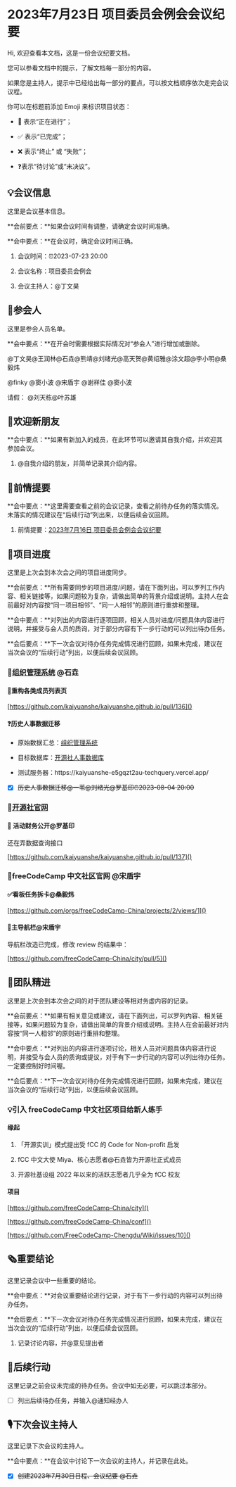# 2023年7月23日 项目委员会例会会议纪要

<div class="callout">

Hi, 欢迎查看本文档，这是一份会议纪要文档。

您可以参看文档中的提示，了解文档每一部分的内容。

如果您是主持人，提示中已经给出每一部分的要点，可以按文档顺序依次走完会议议程。



你可以在标题前添加 Emoji 来标识项目状态：

- 🚧 表示“正在进行”；

- ✅ 表示“已完成”；

- ❌ 表示“终止” 或 “失败”；

- ❓表示“待讨论”或“未决议”。

</div>

## 💡会议信息

<div class="callout">

这里是会议基本信息。

**会前要点：**如果会议时间有调整，请确定会议时间准确。

**会中要点：**在会议时，确定会议时间正确。

</div>

1. 会议时间：⏰2023-07-23 20:00

2. 会议名称：项目委员会例会

3. 会议主持人：@丁文昊

## 👤参会人

<div class="callout">

这里是参会人员名单。

**会中要点：**在开会时需要根据实际情况对“参会人”进行增加或删除。

</div>

@丁文昊@王润林@石垚@熊靖@刘绪光@高天贺@黄绍雅@涂文超@李小明@桑毅炜

@finky @窦小波 @宋盾宇 @谢祥佳 @窦小波

请假： @刘天栋@叶苏雄



## 👏欢迎新朋友

<div class="callout">

**会中要点：**如果有新加入的成员，在此环节可以邀请其自我介绍，并欢迎其参加会议。

</div>

1. @自我介绍的朋友，并简单记录其介绍内容。



## 📄前情提要

<div class="callout">

**会中要点：**这里需要查看之前的会议记录，查看之前待办任务的落实情况。未落实的情况建议在“后续行动”列出来，以便后续会议回顾。

</div>

1. 前情提要：[2023年7月16日 项目委员会例会会议纪要](https://kaiyuanshe.feishu.cn/docx/J3dGdIHGyomVAYxwZgqcPEIWnrg)

## 🚧项目进度

<div class="callout">

这里是上次会到本次会之间的项目进度同步。

**会前要点：**所有需要同步的项目进度/问题，请在下面列出，可以罗列工作内容、相关链接等，如果问题较为复杂，请做出简单的背景介绍或说明。主持人在会前最好对内容按“同一项目相邻”、“同一人相邻”的原则进行重排和整理。

**会中要点：**对列出的内容进行逐项回顾，相关人员对进度/问题具体内容进行说明，并接受与会人员的质询，对于部分内容有下一步行动的可以列出待办任务。

**会后要点：**下一次会议对待办任务完成情况进行回顾，如果未完成，建议在当次会议的“后续行动”列出，以便后续会议回顾。

</div>

### 🚧[组织管理系统](https://kaiyuanshe.feishu.cn/wiki/VpY9wRitDiiObVkNsXycWP3Gnmf) @石垚

#### 🚧重构各类成员列表页

[https://github.com/kaiyuanshe/kaiyuanshe.github.io/pull/136]()

#### ❓历史人事数据迁移

- 原始数据汇总：[组织管理系统](https://kaiyuanshe.feishu.cn/wiki/VpY9wRitDiiObVkNsXycWP3Gnmf#Rn7VdN64lo0O5xxc4hPcwx5ynCI)

- 目标数据库：[开源社人事数据库](https://kaiyuanshe.feishu.cn/base/UaJ6b4MtcaywOwsaT7ecyiQuntc)

- 测试服务器：https://kaiyuanshe\-e5gqzt2au\-techquery.vercel.app/

* [x] ~~历史人事数据迁移@一苇@刘绪光@罗基印⏰2023-08-04 20:00~~

### 🚧[开源社官网](https://kaiyuanshe.feishu.cn/wiki/wikcn6FQGVV8q9FZk9F3rTPKaFe)

#### 🚧 活动财务公开@罗基印  

还在弄数据查询接口

[https://github.com/kaiyuanshe/kaiyuanshe.github.io/pull/137]()

### 🚧freeCodeCamp 中文社区官网 @宋盾宇

#### ✅看板任务拆卡@桑毅炜

[https://github.com/orgs/freeCodeCamp-China/projects/2/views/1]()

#### 🚧主导航栏@宋盾宇

导航栏改造已完成，修改 review 的结果中：

[https://github.com/freeCodeCamp-China/city/pull/5]()

## 🤼团队精进

<div class="callout">

这里是上次会到本次会之间的对于团队建设等相对务虚内容的记录。

**会前要点：**如果有相关意见或建议，请在下面列出，可以罗列内容、相关链接等，如果问题较为复杂，请做出简单的背景介绍或说明。主持人在会前最好对内容按“同一人相邻”的原则进行重排和整理。

**会中要点：**对列出的内容进行逐项讨论，相关人员对问题具体内容进行说明，并接受与会人员的质询或提议，对于有下一步行动的内容可以列出待办任务。一定要控制好时间喔。

**会后要点：**下一次会议对待办任务完成情况进行回顾，如果未完成，建议在当次会议的“后续行动”列出，以便后续会议回顾。

</div>

### 💡引入 freeCodeCamp 中文社区项目给新人练手

#### 缘起

1. 「开源实训」模式提出受 fCC 的 Code for Non\-profit 启发

2. fCC 中文大使 Miya、核心志愿者@石垚皆为开源社正式成员

3. 开源社基设组 2022 年以来的活跃志愿者几乎全为 fCC 校友

#### 项目

[https://github.com/freeCodeCamp-China/city]()

[https://github.com/freeCodeCamp-China/conf]()

[https://github.com/FreeCodeCamp-Chengdu/Wiki/issues/10]()

## 🗞️重要结论

<div class="callout">

这里记录会议中一些重要的结论。

**会中要点：**对会议重要结论进行记录，对于有下一步行动的内容可以列出待办任务。

**会后要点：**下一次会议对待办任务完成情况进行回顾，如果未完成，建议在当次会议的“后续行动”列出，以便后续会议回顾。

</div>

1. 记录讨论内容，并@意见提出者



## 🤺后续行动

<div class="callout">

这里记录之前会议未完成的待办任务。会议中如无必要，可以跳过本部分。

</div>

* [ ] 列出后续待办任务，并输入@通知经办人



## 🎙️下次会议主持人

<div class="callout">

这里记录下次会议的主持人。

**会中要点：**在会议中讨论下一次会议的主持人，并记录在此处。

</div>

* [x] ~~创建2023年7月30日日程、会议纪要 @石垚~~



